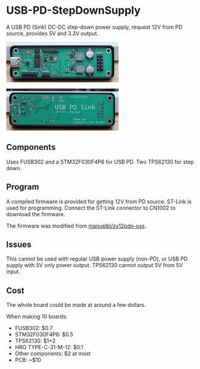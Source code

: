 # USB-PD-StepDownSupply
A USB PD (Sink) DC-DC step-down power supply, request 12V from PD source, provides 5V and 3.3V output.

<img
  src="PCB/board.jpg"
  alt="Photo of PCB"
  title="Photo of PCB"
  style="display: inline-block; margin: 0 auto; max-width: 300px">

<img
  src="PCB/board_backside.jpg"
  alt="Another Photo of PCB"
  title="Another Photo of PCB"
  style="display: inline-block; margin: 0 auto; max-width: 300px">

## Components
Uses FUSB302 and a STM32F030F4P6 for USB PD.
Two TPS62130 for step down.

## Program
A compiled firmware is provided for getting 12V from PD source. 
ST-Link is used for programming. Connect the ST-Link connector to CN1002 to download the firmware.

The firmware was modified from [manuelbl/zy12pdn-oss](https://github.com/manuelbl/zy12pdn-oss).

## Issues
This cannot be used with regular USB power supply (non-PD), or USB PD supply with 5V only power output. 
TPS62130 cannot output 5V from 5V input. 

## Cost
The whole board could be made at around a few dollars.

When making 10 boards:
- FUSB302: $0.7
- STM32F030F4P6: $0.5
- TPS62130: $1*2
- HRO TYPE-C-31-M-12: $0.1
- Other components: $2 at most
- PCB: ~$10
